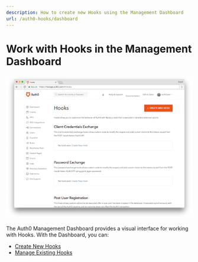 ```yaml
---
description: How to create new Hooks using the Management Dashboard
url: /auth0-hooks/dashboard
---
```


# Work with Hooks in the Management Dashboard

![Management Dashboard Hooks Page](/media/articles/auth0-hooks/hooks-dashboard.png)

The Auth0 Management Dashboard provides a visual interface for working with Hooks. With the Dashboard, you can:

* [Create New Hooks](/auth0-hooks/dashboard/create)
* [Manage Existing Hooks](/auth0-hooks/dashboard/manage)
